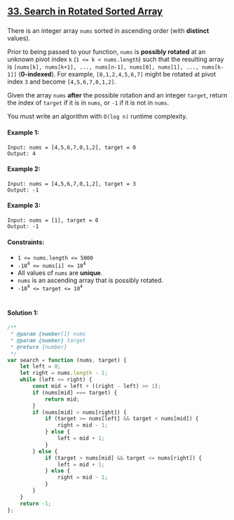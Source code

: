 ## [33. Search in Rotated Sorted Array](https://leetcode.com/problems/search-in-rotated-sorted-array/)

###

There is an integer array `nums` sorted in ascending order (with **distinct** values).

Prior to being passed to your function, `nums` is **possibly rotated** at an unknown pivot index `k` (`1 <= k < nums.length`) such that the resulting array is `[nums[k], nums[k+1], ..., nums[n-1], nums[0], nums[1], ..., nums[k-1]]` (**0-indexed**). For example, `[0,1,2,4,5,6,7]` might be rotated at pivot index `3` and become `[4,5,6,7,0,1,2]`.

Given the array `nums` **after** the possible rotation and an integer `target`, return the index of `target` if it is in `nums`, or `-1` if it is not in `nums`.

You must write an algorithm with `O(log n)` runtime complexity.

#### Example 1:

```
Input: nums = [4,5,6,7,0,1,2], target = 0
Output: 4
```

#### Example 2:

```
Input: nums = [4,5,6,7,0,1,2], target = 3
Output: -1
```

#### Example 3:

```
Input: nums = [1], target = 0
Output: -1
```

#### Constraints:

-   `1 <= nums.length <= 5000`
-   `-10`<sup>`4`</sup>` <= nums[i] <= 10`<sup>`4`</sup>
-   All values of `nums` are **unique**.
-   `nums` is an ascending array that is possibly rotated.
-   `-10`<sup>`4`</sup>` <= target <= 10`<sup>`4`</sup>

#

#### Solution 1:

```js
/**
 * @param {number[]} nums
 * @param {number} target
 * @return {number}
 */
var search = function (nums, target) {
    let left = 0;
    let right = nums.length - 1;
    while (left <= right) {
        const mid = left + ((right - left) >> 1);
        if (nums[mid] === target) {
            return mid;
        }
        if (nums[mid] > nums[right]) {
            if (target >= nums[left] && target < nums[mid]) {
                right = mid - 1;
            } else {
                left = mid + 1;
            }
        } else {
            if (target > nums[mid] && target <= nums[right]) {
                left = mid + 1;
            } else {
                right = mid - 1;
            }
        }
    }
    return -1;
};
```
